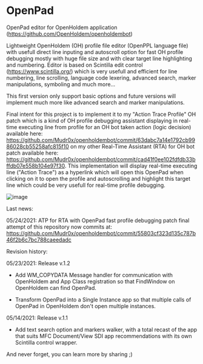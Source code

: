 # OpenPad
 OpenPad editor for OpenHoldem application (https://github.com/OpenHoldem/openholdembot)

Lightweight OpenHoldem (OH) profile file editor (OpenPPL language file) with usefull direct line inputing and autoscroll option for fast OH profile debugging mostly with huge file size and with clear target line highlighting and numbering.
Editor is based on Scintilla edit control (https://www.scintilla.org/) which is very usefull and efficient for line numbering, line scrolling, language code lexering, advanced search, marker manipulations, symboling and much more...

This first version only support basic options and future versions will implement much more like advanced search and marker manipulations.

Final intent for this project is to implement it to my "Action Trace Profile" OH patch which is a kind of OH profile debugging assistant displaying in real-time executing line from profile for an OH bot taken action (logic decision) available here: https://github.com/Mudr0x/openholdembot/commit/63dabc7a14e1792cb9986028cb55258afc815f10 on my other Real-Time Assistant (RTA) for OH bot patch available here: https://github.com/Mudr0x/openholdembot/commit/cad41f0ee102fdfdb33bffdb07e558b104e97f30.
This implementation will display real-time executing line ("Action Trace") as a hyperlink which will open this OpenPad when clicking on it to open the profile and autoscrolling and highlight this target line which could be very usefull for real-time profile debugging.

![image](https://user-images.githubusercontent.com/78977383/119259726-d9b3dd80-bbcf-11eb-84be-84e230cf2c89.png)


Last news:

05/24/2021: ATP for RTA with OpenPad fast profile debugging patch final attempt of this repository now commits at: https://github.com/Mudr0x/openholdembot/commit/55803cf323d135c787b46f2b6c7bc788caeedadc


Revision history:

05/23/2021: Release v.1.2

+ Add WM_COPYDATA Message handler for communication with OpenHoldem and App Class registration so that FindWindow on OpenHoldem can find OpenPad.

+ Transform OpenPad into a Single Instance app so that multiple calls of OpenPad in OpenHoldem don't open multiple instances.

05/14/2021: Release v.1.1

+ Add text search option and markers walker, with a total recast of the app that suits MFC Document/View SDI app recommendations with its own Scintilla control wrapper.

And never forget, you can learn more by sharing   ;)
 
 
